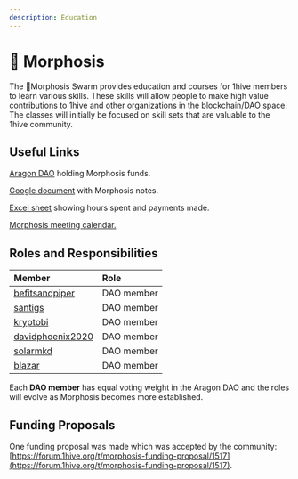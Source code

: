 ```yaml
---
description: Education
---
```


# 🦋 Morphosis

The 🦋Morphosis Swarm provides education and courses for 1hive members to learn various skills. These skills will allow people to make high value contributions to 1hive and other organizations in the blockchain/DAO space. The classes will initially be focused on skill sets that are valuable to the 1hive community.

## Useful Links

[Aragon DAO](https://aragon.1hive.org/?#/morphosis/) holding Morphosis funds.

[Google document](https://docs.google.com/document/d/1B-gIVnJwZ9nhhDttyhdDE81hpx-BDd3duHGCJNONjGc/edit#) with Morphosis notes.

[Excel sheet](https://docs.google.com/spreadsheets/d/1c8xdLYi8SkElAyGNANBTd3Qe6wTxDTBTgaw1uIAqb1o/edit?usp=sharing) showing hours spent and payments made.

[Morphosis meeting calendar.](https://calendar.google.com/calendar/u/0/embed?src=qmoau5kjdknsu1kmk23as8vrl0@group.calendar.google.com)

## Roles and Responsibilities

| Member | Role |
| :--- | :--- |
| [befitsandpiper](https://forum.1hive.org/u/befitsandpiper/summary) | DAO member |
| [santigs](https://forum.1hive.org/u/santigs) | DAO member |
| [kryptobi](https://forum.1hive.org/u/kryptobi) | DAO member |
| [davidphoenix2020](https://forum.1hive.org/u/davidphoenix2020) | DAO member |
| [solarmkd](https://forum.1hive.org/u/solarmkd) | DAO member |
| [blazar](https://forum.1hive.org/u/blazar) | DAO member |

Each **DAO member** has equal voting weight in the Aragon DAO and the roles will evolve as Morphosis becomes more established.

## Funding Proposals

One funding proposal was made which was accepted by the community: [https://forum.1hive.org/t/morphosis-funding-proposal/1517](https://forum.1hive.org/t/morphosis-funding-proposal/1517).

